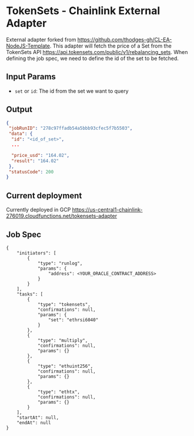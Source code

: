 # TokenSets - Chainlink External Adapter

External adapter forked from https://github.com/thodges-gh/CL-EA-NodeJS-Template. This adapter will fetch the price of a Set from the TokenSets API https://api.tokensets.com/public/v1/rebalancing_sets. When defining the job spec, we need to define the id of the set to be fetched.

## Input Params

- `set` or `id`: The id from the set we want to query

## Output

```json
{
 "jobRunID": "278c97ffadb54a5bbb93cfec5f7b5503",
 "data": {
  "id": "<id_of_set>",
  ...

  "price_usd": "164.02",
  "result": "164.02"
 },
 "statusCode": 200
}
```

## Current deployment
Currently deployed in GCP https://us-central1-chainlink-276019.cloudfunctions.net/tokensets-adapter 

## Job Spec
```
{
	"initiators": [
		{
			"type": "runlog",
			"params": {
				"address": <YOUR_ORACLE_CONTRACT_ADDRESS>
			}
		}
	],
	"tasks": [
		{
			"type": "tokensets",
			"confirmations": null,
			"params": {
				"set": "ethrsi6040"
			}
		},
		{
			"type": "multiply",
			"confirmations": null,
			"params": {}
		},
		{
			"type": "ethuint256",
			"confirmations": null,
			"params": {}
		},
		{
			"type": "ethtx",
			"confirmations": null,
			"params": {}
		}
	],
	"startAt": null,
	"endAt": null
}
```